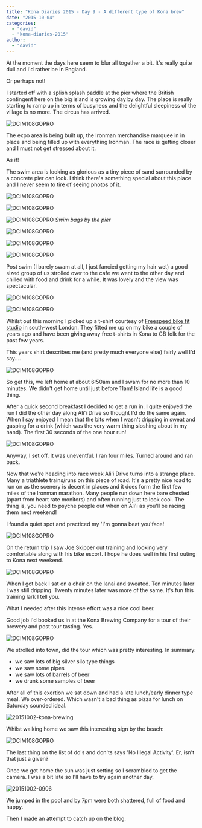 ```yaml
---
title: "Kona Diaries 2015 - Day 9 - A different type of Kona brew"
date: "2015-10-04"
categories: 
  - "david"
  - "kona-diaries-2015"
author: 
  - "david"
---
```


At the moment the days here seem to blur all together a bit. It's really quite dull and I'd rather be in England.

Or perhaps not!

I started off with a splish splash paddle at the pier where the British contingent here on the big island is growing day by day. The place is really starting to ramp up in terms of busyness and the delightful sleepiness of the village is no more. The circus has arrived.

![DCIM108GOPRO](/images/2015/20151002-0305716.jpg)

The expo area is being built up, the Ironman merchandise marquee in in place and being filled up with everything Ironman. The race is getting closer and I must not get stressed about it.

As if!

The swim area is looking as glorious as a tiny piece of sand surrounded by a concrete pier can look. I think there's something special about this place and I never seem to tire of seeing photos of it.

![DCIM108GOPRO](/images/2015/20151002-0345798.jpg)

![DCIM108GOPRO](/images/2015/20151002-0315728.jpg)

![DCIM108GOPRO](/images/2015/20151002-0315736.jpg) 
*Swim bags by the pier*

![DCIM108GOPRO](/images/2015/20151002-0365839.jpg)

![DCIM108GOPRO](/images/2015/20151002-0385905.jpg)

![DCIM108GOPRO](/images/2015/20151002-0375873.jpg)

Post swim (I barely swam at all, I just fancied getting my hair wet) a good sized group of us strolled over to the cafe we went to the other day and chilled with food and drink for a while. It was lovely and the view was spectacular.

![DCIM108GOPRO](/images/2015/20151002-0425998.jpg)

![DCIM108GOPRO](/images/2015/20151002-0436025.jpg)

Whilst out this morning I picked up a t-shirt courtesy of [Freespeed bike fit studio](http://www.freespeed.co.uk/) in south-west London. They fitted me up on my bike a couple of years ago and have been giving away free t-shirts in Kona to GB folk for the past few years.

This years shirt describes me (and pretty much everyone else) fairly well I'd say....

![DCIM108GOPRO](/images/2015/20151002-0456058.jpg)

So get this, we left home at about 6:50am and I swam for no more than 10 minutes. We didn't get home until just before 11am! Island life is a good thing.

After a quick second breakfast I decided to get a run in. I quite enjoyed the run I did the other day along Ali'i Drive so thought I'd do the same again. When I say enjoyed I mean that the bits when I wasn't dripping in sweat and gasping for a drink (which was the very warm thing sloshing about in my hand). The first 30 seconds of the one hour run!

![DCIM108GOPRO](/images/2015/20151002-0476106.jpg)

Anyway, I set off. It was uneventful. I ran four miles. Turned around and ran back.

Now that we're heading into race week Ali'i Drive turns into a strange place. Many a triathlete trains/runs on this piece of road. It's a pretty nice road to run on as the scenery is decent in places and it does form the first few miles of the Ironman marathon. Many people run down here bare chested (apart from heart rate monitors) and often running just to look cool. The thing is, you need to psyche people out when on Ali'i as you'll be racing them next weekend!

I found a quiet spot and practiced my 'I'm gonna beat you'face!

![DCIM108GOPRO](/images/2015/20151002-0466095.jpg)

On the return trip I saw Joe Skipper out training and looking very comfortable along with his bike escort. I hope he does well in his first outing to Kona next weekend.

![DCIM108GOPRO](/images/2015/20151002-0486137.jpg)

When I got back I sat on a chair on the lanai and sweated. Ten minutes later I was still dripping. Twenty minutes later was more of the same. It's fun this training lark I tell you.

What I needed after this intense effort was a nice cool beer.

Good job I'd booked us in at the Kona Brewing Company for a tour of their brewery and post tour tasting. Yes.

![DCIM108GOPRO](/images/2015/20151002-0506160.jpg)

We strolled into town, did the tour which was pretty interesting. In summary:

- we saw lots of big silver silo type things
- we saw some pipes
- we saw lots of barrels of beer
- we drunk some samples of beer

After all of this exertion we sat down and had a late lunch/early dinner type meal. We over-ordered. Which wasn't a bad thing as pizza for lunch on Saturday sounded ideal.

![20151002-kona-brewing](/images/2015/20151002-kona-brewing.jpg)

Whilst walking home we saw this interesting sign by the beach:

![DCIM108GOPRO](/images/2015/20151002-0546228.jpg)

The last thing on the list of do's and don'ts says 'No Illegal Activity'. Er, isn't that just a given?

Once we got home the sun was just setting so I scrambled to get the camera. I was a bit late so I'll have to try again another day.

![20151002-0906](/images/2015/20151002-0906.jpg)

We jumped in the pool and by 7pm were both shattered, full of food and happy.

Then I made an attempt to catch up on the blog.
